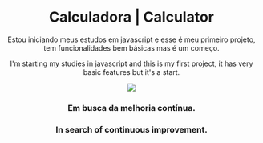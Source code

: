 <h1 align=center>Calculadora | Calculator</h1>
<p align=center>Estou iniciando meus estudos em javascript e esse é meu primeiro projeto, tem funcionalidades bem básicas mas é um começo.<p>
<p align=center>I'm starting my studies in javascript and this is my first project, it has very basic features but it's a start.<p>
<p align=center>
<image src="image/print.png">
</p>
<h3 align=center>Em busca da melhoria contínua.</h3>
<h3 align=center>In search of continuous improvement.</h3>


